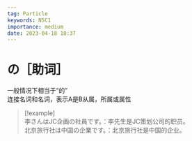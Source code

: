 ```yaml
---
tag: Particle
keywords: N5C1
importance: medium
date: 2023-04-18 18:37
---
```


# の［助词］

一般情况下相当于“的”  
连接名词和名词，表示A是B从属，所属或属性

> [!example]  
> 李さんはJC企画の社員です。：李先生是JC策划公司的职员。  
> 北京旅行社は中国の企業です。：北京旅行社是中国的企业。